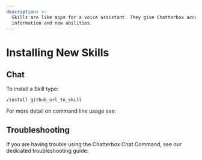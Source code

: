 ```yaml
---
description: >-
  Skills are like apps for a voice assistant. They give Chatterbox access to new
  information and new abilities.
---
```


# Installing New Skills

## Chat

To install a Skill type:

```text
/install github_url_to_skill
```

For more detail on command line usage see:

## Troubleshooting

If you are having trouble using the Chatterbox Chat Command, see our dedicated troubleshooting guide:

